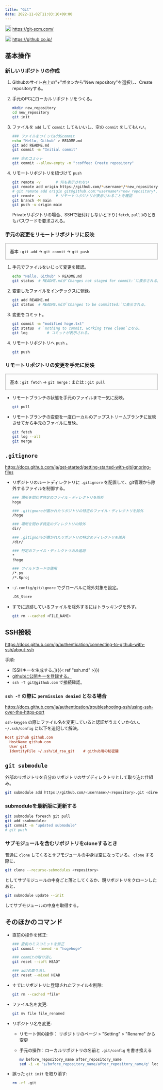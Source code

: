 ```yaml
---
title: "Git"
date: 2022-11-02T11:03:16+09:00
---
```


<img height="20" width="20" src="https://cdn.simpleicons.org/git" style="vertical-align: text-bottom;"> https://git-scm.com/

<img height="20" width="20" src="https://cdn.simpleicons.org/github" style="vertical-align: text-bottom;"> https://github.co.jp/


## 基本操作

### 新しいリポジトリの作成

1. Githubのサイト右上の"+"ボタンから"New repository"を選択し、Create repositoryする。

1. 手元のPCにローカルリポジトリをつくる。

	```sh
	mkdir new_repository
	cd new_repository
	git init
	```

1. ファイルを `add` して `commit` してもいいし、空の `commit` をしてもいい。

	```sh
	### ファイルをつくってadd&commit
	echo "Hello, Github" > README.md
	git add README.md
	git commit -m "Initial commit"

	### 空のコミット
	git commit --allow-empty -m ":coffee: Create repository"
	```

2. リモートリポジトリを紐づけて `push`

	```sh
	git remote -v		# 何も表示されない
	git remote add origin https://github.com/*username*/*new_repository*.git	# HTTPの場合
	# git remote add origin git@github.com:*username*/*new_repository*.git		# SSHの場合
	git remote -v		# リモートリポジトリが表示されることを確認
	git branch -M main
	git push -u origin main
	```

	Privateリポジトリの場合、SSHで紐付けしないと下り( `fetch`, `pull` )のときもパスワードを要求される。


### 手元の変更をリモートリポジトリに反映

<div style="border: 2px solid #ccc; padding-inline: 1em; padding-block: 0.1em;">

基本
:	`git add` → `git commit` → `git push`

</div>

1. 手元でファイルをいじって変更を確認。

	```sh
	echo "Hello, Github" > README.md
	git status	# README.mdが`Changes not staged for commit:`に表示される。
	```

1. 変更したファイルをインデックスに登録。

	```sh
	git add README.md
	git status	# README.mdが`Changes to be committed:`に表示される。
	```

1. 変更をコミット。

	```sh
	git commit -m "modified hoge.txt"
	git status	# `nothing to commit, working tree clean`となる。
	git log			# コミットが表示される。
	```

1. リモートリポジトリへ `push` 。

	```sh
	git push
	```

### リモートリポジトリの変更を手元に反映

<div style="border: 2px solid #ccc; padding-inline: 1em; padding-block: 0.1em;">

基本
:	`git fetch` → `git merge`
: または
:	`git pull`

</div>

- リモートブランチの状態を手元のファイルまで一気に反映。

	```sh
	git pull
	```

- リモートブランチの変更を一度ローカルのアップストリームブランチに反映させてから手元のファイルに反映。

	```sh
	git fetch
	git log --all
	git merge
	```


## `.gitignore`

https://docs.github.com/ja/get-started/getting-started-with-git/ignoring-files

- リポジトリのルートディレクトリに `.gitignore` を配置して、git管理から除外するファイルを制御する。
	```sh
	### 場所を問わず特定のファイル・ディレクトリを除外
	hoge

	### .gitignoreが置かれたリポジトリの特定のファイル・ディレクトリを除外
	/hoge

	### 場所を問わず特定のディレクトリの除外
	dir/

	### .gitignoreが置かれたリポジトリの特定のディレクトリを除外
	/dir/

	### 特定のファイル・ディレクトリのみ追跡
	*
	!hoge

	### ワイルドカードの使用
	/*.py
	/*.Rproj
	```

- `~/.config/git/ignore` でグローバルに除外対象を設定。
	```sh
	.DS_Store
	```

- すでに追跡しているファイルを除外するにはトラッキングを外す。
	```sh
	git rm --cached <FILE_NAME>
	```


## SSH接続

https://docs.github.com/ja/authentication/connecting-to-github-with-ssh/about-ssh

手順:
- [SSHキーを生成する。]({{< ref "ssh.md" >}})
- [githubに公開キーを登録する。](https://docs.github.com/ja/authentication/connecting-to-github-with-ssh/adding-a-new-ssh-key-to-your-github-account)
- `ssh -T git@github.com` で接続確認。

### `ssh -T` の際に `permission denied` となる場合

https://docs.github.com/ja/authentication/troubleshooting-ssh/using-ssh-over-the-https-port

`ssh-keygen` の際にファイル名を変更していると認証がうまくいかない。`~/.ssh/config` に以下を追記して解決。

```ini
Host github github.com
  HostName github.com
  User git
  IdentityFile ~/.ssh/id_rsa_git	# github用の秘密鍵
```

## `git submodule`

外部のリポジトリを自分のリポジトリのサブディレクトリとして取り込む仕組み。

```sh
git submodule add https://github.com/<username>/<repository>.git <directory>
```

### submoduleを最新版に更新する

```sh
git submodule foreach git pull
git add <submodule>
git commit -m "updated submodule"
# git push
```

### サブモジュールを含むリポジトリをcloneするとき

普通に `clone` してくるとサブモジュールの中身は空になっている。
`clone` する際に、

```sh
git clone --recurse-sebmodules <repository>
```

としてサブモジュールの中身ごと落としてくるか、親リポジトリをクローンしたあと、

```sh
git submodule update --init
```

してサブモジュールの中身を取得する。


## そのほかのコマンド

- 直前の操作を修正:

	```sh
	### 直前のミスコミットを修正
	git commit --amend -m "hogehoge"

	### commitの取り消し
	git reset --soft HEAD^

	### addの取り消し
	git reset --mixed HEAD
	```

- すでにリポジトリに登録されたファイルを削除:

	```sh
	git rm --cached *file*
	```

- ファイル名を変更:

	```sh
	git mv file file_renamed
	```

- リポジトリ名を変更:

	-	リモート側の操作： リポジトリのページ > "Setting" > "Rename" から変更

	- 手元の操作：ローカルリポジトリの名前と `.git/config` を書き換える

		```sh
		mv before_repository_name after_repository_name
		sed -i -e 's/bofore_repository_name/after_repository_name/g' local_repository/.git/config
		```

- 誤った `git init` を取り消す:

	```sh
	rm -rf .git
	```
